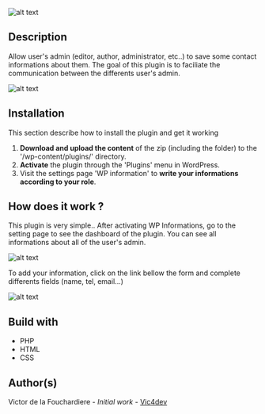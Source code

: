 ![alt text](http://image.prntscr.com/image/6c7155a30b8940c7a8a0e93c332d383f.png)

## Description

Allow user's admin (editor, author, administrator, etc..) to save some contact informations about them. The goal of this plugin is to faciliate the communication between the differents user's admin.

![alt text](http://image.prntscr.com/image/7357ea9680884ccba8ae2fa200a0c123.jpg)

## Installation

This section describe how to install the plugin and get it working

1. __Download and upload the content__ of the zip (including the folder) to the '/wp-content/plugins/' directory.
2. __Activate__ the plugin through the 'Plugins' menu in WordPress.
3. Visit the settings page 'WP information' to __write your informations according to your role__.

## How does it work ?

This plugin is very simple.. After activating WP Informations, go to the setting page to see the dashboard of the plugin. You can see all informations about all of the user's admin. 

![alt text](http://image.prntscr.com/image/37e6d057759149b18a4d6ccacc170b9d.jpg)

To add your information, click on the link bellow the form and complete differents fields (name, tel, email...)

![alt text](http://image.prntscr.com/image/6df79b013e9d4d56b64a971d497fc27f.jpeg)

## Build with 

* PHP 
* HTML
* CSS

## Author(s)

Victor de la Fouchardiere - *Initial work* - [Vic4dev](https://github.com/vic4dev)
